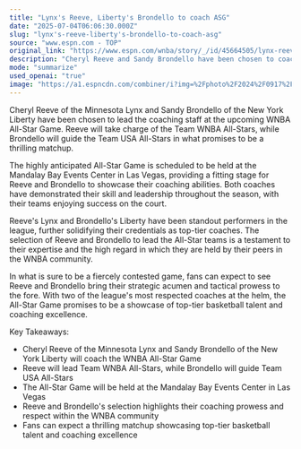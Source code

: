 ```yaml
---
title: "Lynx's Reeve, Liberty's Brondello to coach ASG"
date: "2025-07-04T06:06:30.000Z"
slug: "lynx's-reeve-liberty's-brondello-to-coach-asg"
source: "www.espn.com - TOP"
original_link: "https://www.espn.com/wnba/story/_/id/45664505/lynx-reeve-liberty-brondello-coach-all-star-game"
description: "Cheryl Reeve and Sandy Brondello have been chosen to coach the upcoming WNBA All-Star Game, with Reeve leading Team WNBA All-Stars and Brondello guiding Team USA All-Stars. The game will take place at the Mandalay Bay Events Center in Las Vegas, providing a platform for the coaches to showcase their leadership abilities. Both Reeve and Brondello have proven themselves as top-tier coaches in the league, with their teams experiencing success on the court, making the All-Star Game a highly anticipated event for fans."
mode: "summarize"
used_openai: "true"
image: "https://a1.espncdn.com/combiner/i?img=%2Fphoto%2F2024%2F0917%2Fr1387674_1296x729_16%2D9.jpg"
---
```


Cheryl Reeve of the Minnesota Lynx and Sandy Brondello of the New York Liberty have been chosen to lead the coaching staff at the upcoming WNBA All-Star Game. Reeve will take charge of the Team WNBA All-Stars, while Brondello will guide the Team USA All-Stars in what promises to be a thrilling matchup.

The highly anticipated All-Star Game is scheduled to be held at the Mandalay Bay Events Center in Las Vegas, providing a fitting stage for Reeve and Brondello to showcase their coaching abilities. Both coaches have demonstrated their skill and leadership throughout the season, with their teams enjoying success on the court.

Reeve's Lynx and Brondello's Liberty have been standout performers in the league, further solidifying their credentials as top-tier coaches. The selection of Reeve and Brondello to lead the All-Star teams is a testament to their expertise and the high regard in which they are held by their peers in the WNBA community.

In what is sure to be a fiercely contested game, fans can expect to see Reeve and Brondello bring their strategic acumen and tactical prowess to the fore. With two of the league's most respected coaches at the helm, the All-Star Game promises to be a showcase of top-tier basketball talent and coaching excellence.

Key Takeaways:
- Cheryl Reeve of the Minnesota Lynx and Sandy Brondello of the New York Liberty will coach the WNBA All-Star Game
- Reeve will lead Team WNBA All-Stars, while Brondello will guide Team USA All-Stars
- The All-Star Game will be held at the Mandalay Bay Events Center in Las Vegas
- Reeve and Brondello's selection highlights their coaching prowess and respect within the WNBA community
- Fans can expect a thrilling matchup showcasing top-tier basketball talent and coaching excellence
